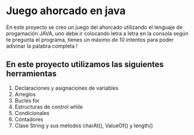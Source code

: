 # Juego ahorcado en java

En este proyecto se creo un juego del ahorcado utilizando el lenguaje de progamación JAVA, uno debe ir colocando letra a letra en la consola según te pregunta el programa, tienes un máximo de 10 intentos para poder adivinar la palabra completa !


## En este proyecto utilizamos las siguientes herramientas
1. Declaraciones y asignaciones de variables
2. Arreglos
3. Bucles for
4. Estructuras de control while
5. Condicionales
6. Contadores
7. Clase String y sus metodos charAt(), ValueOf() y length()